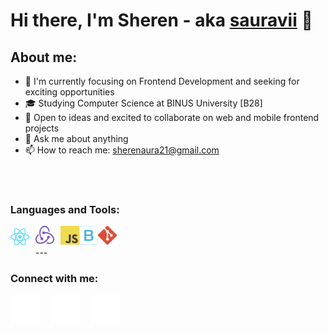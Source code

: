 # Hi there, I'm Sheren - aka [sauravii](https://www.linkedin.com/in/sheren-aura-vi-paramitha-b58621260/) 👋

## About me:

- 🌱 I'm currently focusing on Frontend Development and seeking for exciting opportunities
- 🎓 Studying Computer Science at BINUS University [B28]
- 👯 Open to ideas and excited to collaborate on web and mobile frontend projects
- 💬 Ask me about anything
- 📫 How to reach me: sherenaura21@gmail.com

<br />
<br />

### Languages and Tools:

[<img align="left" alt="React" width="30px" src="./img/react.svg" style="padding-right:10px;" />][webdev]
[<img align="left" alt="Redux" width="30px" src="./img/redux.svg" style="padding-right:10px;" />][webdev]
[<img align="left" alt="JavaScript" width="30px" src="./img/javascript.svg">][webdev]
[<img align="left" alt="Bootstrap" width="30px" src="./img/bootstrap.svg" />][webdev]
[<img align="left" alt="Git" width="30px" src="./img/git.svg" />][webdev]

<br />
<br />
---

### Connect with me:

[![website](./img/github-dark.svg)](https://github.com/sauravii)
&nbsp;&nbsp;
[![website](./img/linkedin-dark.svg)](https://www.linkedin.com/in/sheren-aura-vi-paramitha)
&nbsp;&nbsp;
[![website](./img/instagram-dark.svg)](https://www.instagram.com/sauravii._/)

[webdev]: https://github.com/sauravii
